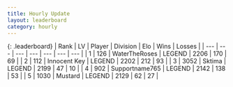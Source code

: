 ```yaml
---
title: Hourly Update
layout: leaderboard
category: hourly
---
```


{: .leaderboard}
| Rank | LV | Player | Division | Elo | Wins | Losses |
| --- | --- | --- | --- | --- | --- | --- |
| <span data-change="0">1</span> | 126 | <span title="ID: 773086">WaterTheRoses</span> | LEGEND | <span data-change="0">2206</span> | <span data-change="0">170</span> | <span data-change="0">69</span> |
| <span data-change="0">2</span> | 112 | <span title="ID: 773025">Innocent Key</span> | LEGEND | <span data-change="0">2202</span> | <span data-change="0">212</span> | <span data-change="0">93</span> |
| <span data-change="0">3</span> | 3052 | <span title="ID: 353063">Sktima</span> | LEGEND | <span data-change="0">2199</span> | <span data-change="0">47</span> | <span data-change="0">10</span> |
| <span data-change="0">4</span> | 902 | <span title="ID: 188640">Supportname765</span> | LEGEND | <span data-change="0">2142</span> | <span data-change="0">138</span> | <span data-change="0">53</span> |
| <span data-change="0">5</span> | 1030 | <span title="ID: 611082">Mustard</span> | LEGEND | <span data-change="0">2129</span> | <span data-change="0">62</span> | <span data-change="0">27</span> |